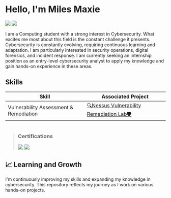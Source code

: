 # Hello, I'm Miles Maxie

<a href=""><img src="https://img.shields.io/badge/-LinkedIn-0072b1?&style=for-the-badge&logo=linkedin&logoColor=white" /></a>
<a href=""><img src="https://img.shields.io/badge/-Medium-12100E?&style=for-the-badge&logo=medium&logoColor=white" /></a>

I am a Computing student with a strong interest in Cybersecurity. What excites me most about this field is the constant challenge it presents. Cybersecurity is constantly evolving, requiring continuous learning and adaptation. I am particularly interested in security operations, digital forensics, and incident response. I am currently seeking an internship position as an entry-level cybersecurity analyst to apply my knowledge and gain hands-on experience in these areas.


## Skills

| Skill                                         | Associated Project         |
|-----------------------------------------------|----------------------------|
| Vulnerability Assessment & Remediation          | <a href="https://github.com/mylesmaxie0/Vulnerability-Assessment-Remediation-Lab/blob/main/README.md">🔍Nessus Vulnerability Remediation Lab🛡️</a>|



#

> ### Certifications
> <img src="https://img.shields.io/badge/-Network%2B-FF0000?&style=for-the-badge&logo=CompTIA&logoColor=white" />
> <img src="https://img.shields.io/badge/-Security%2B-FF0000?&style=for-the-badge&logo=CompTIA&logoColor=white" />


## 📈 Learning and Growth

I'm continuously improving my skills and expanding my knowledge in cybersecurity. This repository reflects my journey as I work on various hands-on projects. 




